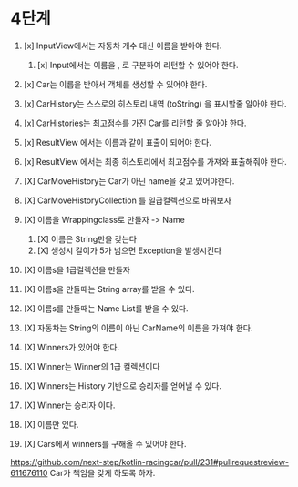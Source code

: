 # 4단계
1. [x] InputView에서는 자동차 개수 대신 이름을 받아야 한다.
    1. [x] Input에서는 이름을 , 로 구분하여 리턴할 수 있어야 한다.
2. [x] Car는 이름을 받아서 객체를 생성할 수 있어야 한다.
3. [x] CarHistory는 스스로의 히스토리 내역 (toString) 을 표시할줄 알아야 한다.
4. [x] CarHistories는 최고점수를 가진 Car를 리턴할 줄 알아야 한다. 
5. [x] ResultView 에서는 이름과 같이 표출이 되어야 한다.
6. [x] ResultView 에서는 최종 히스토리에서 최고점수를 가져와 표출해줘야 한다. 

7. [X] CarMoveHistory는 Car가 아닌 name을 갖고 있어야한다. 
8. [X] CarMoveHistoryCollection 를 일급컬렉션으로 바꿔보자

9. [X] 이름을 Wrappingclass로 만들자  -> Name
   1. [X] 이름은 String만을 갖는다
   2. [X] 생성시 길이가 5가 넘으면 Exception을 발생시킨다
10. [X] 이름s을 1급컬렉션을 만들자
   1. [X] 이름s을 만들때는 String array를 받을 수 있다.
   2. [X] 이름s를 만들때는 Name List를 받을 수 있다.
11. [X] 자동차는 String의 이름이 아닌 CarName의 이름을 가져야 한다.
12. [X] Winners가 있어야 한다.
   1. [X] Winner는 Winner의 1급 컬렉션이다
   2. [X] Winners는 History 기반으로 승리자를 얻어낼 수 있다.
13. [X] Winner는 승리자 이다.
   1. [X] 이름만 있다. 
14. [X] Cars에서 winners를 구해올 수 있어야 한다.


https://github.com/next-step/kotlin-racingcar/pull/231#pullrequestreview-611676110
Car가 책임을 갖게 하도록 하자.
